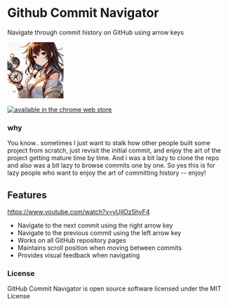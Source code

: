 # Github Commit Navigator

Navigate through commit history on GitHub using arrow keys

![](.github/icon128.png)

[![available in the chrome web store](https://github.com/tiagofneto/betherscan/assets/46165861/50947291-76c5-4b7e-8299-90332b21b8f6)](https://chromewebstore.google.com/detail/cgigcpdhbflnpjhljhjdmhglbndoaiej)

### why

You know.. sometimes I just want to stalk how other people built some project from scratch, just revisit the initial commit, and enjoy the art of the project getting mature time by time. And i was a bit lazy to clone the repo and also was a bit lazy to browse commits one by one. So yes this is for lazy people who want to enjoy the art of committing history -- enjoy!

## Features

https://www.youtube.com/watch?v=yUjlOz5hyF4

- Navigate to the next commit using the right arrow key
- Navigate to the previous commit using the left arrow key
- Works on all GitHub repository pages
- Maintains scroll position when moving between commits
- Provides visual feedback when navigating

### License

GitHub Commit Navigator is open source software licensed under the MIT License
